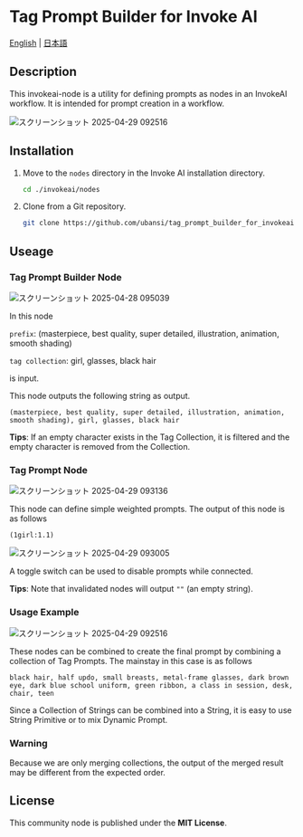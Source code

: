 # Tag Prompt Builder for Invoke AI

[English](README.md) | [日本語](README.ja.md) 

## Description
This invokeai-node is a utility for defining prompts as nodes in an InvokeAI workflow.
It is intended for prompt creation in a workflow.

![スクリーンショット 2025-04-29 092516](https://github.com/user-attachments/assets/ad566004-b52f-4d04-bc83-a80e9b021194)

## Installation
1.  Move to the `nodes` directory in the Invoke AI installation directory.
    ```bash
    cd ./invokeai/nodes
    ```

2.  Clone from a Git repository.

    ```bash
    git clone https://github.com/ubansi/tag_prompt_builder_for_invokeai.git
    ```
## Useage
### Tag Prompt Builder Node 
![スクリーンショット 2025-04-28 095039](https://github.com/user-attachments/assets/909814c7-d9f1-4fff-a3e0-27064af18a1d)

In this node

`prefix`: (masterpiece, best quality, super detailed, illustration, animation, smooth shading)

`tag collection`: girl, glasses, black hair

is input.

This node outputs the following string as output.

```
(masterpiece, best quality, super detailed, illustration, animation, smooth shading), girl, glasses, black hair
```

**Tips**: If an empty character exists in the Tag Collection, it is filtered and the empty character is removed from the Collection.

### Tag Prompt Node

![スクリーンショット 2025-04-29 093136](https://github.com/user-attachments/assets/95311ed7-4a0d-4f16-a618-262608d0a2c9)

This node can define simple weighted prompts.
The output of this node is as follows
```
(1girl:1.1)
```

![スクリーンショット 2025-04-29 093005](https://github.com/user-attachments/assets/e2b627ac-79f2-4226-a927-2baac85f151b)

A toggle switch can be used to disable prompts while connected.

**Tips**: Note that invalidated nodes will output `""` (an empty string).

### Usage Example
![スクリーンショット 2025-04-29 092516](https://github.com/user-attachments/assets/ad566004-b52f-4d04-bc83-a80e9b021194)


These nodes can be combined to create the final prompt by combining a collection of Tag Prompts.
The mainstay in this case is as follows

```
black hair, half updo, small breasts, metal-frame glasses, dark brown eye, dark blue school uniform, green ribbon, a class in session, desk, chair, teen
```


Since a Collection of Strings can be combined into a String, it is easy to use String Primitive or to mix Dynamic Prompt.

### Warning
Because we are only merging collections, the output of the merged result may be different from the expected order.


## License

This community node is published under the **MIT License**.
